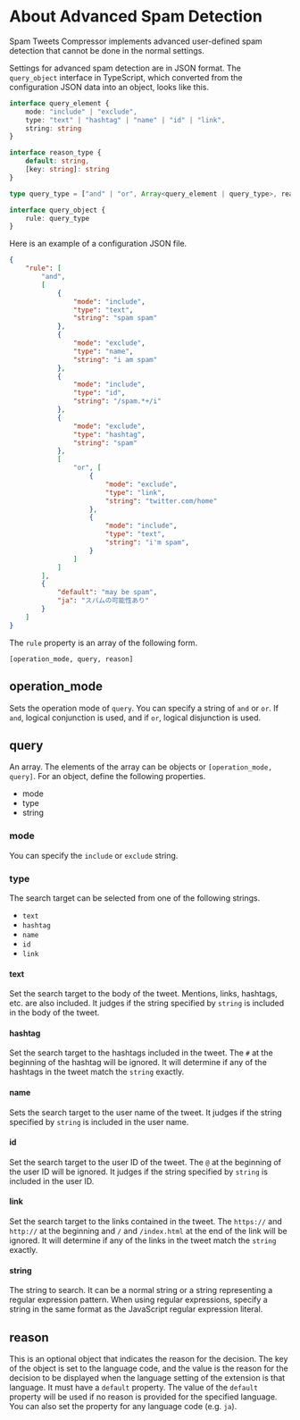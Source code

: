 # About Advanced Spam Detection

Spam Tweets Compressor implements advanced user-defined spam detection that cannot be done in the normal settings.

Settings for advanced spam detection are in JSON format. The ``query_object`` interface in TypeScript, which converted from the configuration JSON data into an object, looks like this.

```typescript
interface query_element {
    mode: "include" | "exclude",
    type: "text" | "hashtag" | "name" | "id" | "link",
    string: string
}

interface reason_type {
    default: string,
    [key: string]: string
}

type query_type = ["and" | "or", Array<query_element | query_type>, reason_type?];

interface query_object {
    rule: query_type
}
```

Here is an example of a configuration JSON file.

```json
{
    "rule": [
        "and",
        [
            {
                "mode": "include",
                "type": "text",
                "string": "spam spam"
            },
            {
                "mode": "exclude",
                "type": "name",
                "string": "i am spam"
            },
            {
                "mode": "include",
                "type": "id",
                "string": "/spam.*+/i"
            },
            {
                "mode": "exclude",
                "type": "hashtag",
                "string": "spam"
            },
            [
                "or", [
                    {
                        "mode": "exclude",
                        "type": "link",
                        "string": "twitter.com/home"
                    },
                    {
                        "mode": "include",
                        "type": "text",
                        "string": "i'm spam",
                    }
                ]
            ]
        ],
        {
            "default": "may be spam",
            "ja": "スパムの可能性あり"
        }
    ]
}
```

The ``rule`` property is an array of the following form.

```
[operation_mode, query, reason]
```

## operation_mode

Sets the operation mode of ``query``. You can specify a string of ``and`` or ``or``. If ``and``, logical conjunction is used, and if ``or``, logical disjunction is used.

## query

An array. The elements of the array can be objects or ``[operation_mode, query]``. For an object, define the following properties.

- mode
- type
- string

### mode

You can specify the ``include`` or ``exclude`` string.

### type

The search target can be selected from one of the following strings.

- ``text``
- ``hashtag``
- ``name``
- ``id``
- ``link``

#### text

Set the search target to the body of the tweet. Mentions, links, hashtags, etc. are also included. It judges if the string specified by ``string`` is included in the body of the tweet.

#### hashtag

Set the search target to the hashtags included in the tweet. The ``#`` at the beginning of the hashtag will be ignored. It will determine if any of the hashtags in the tweet match the ``string`` exactly.

#### name

Sets the search target to the user name of the tweet. It judges if the string specified by ``string`` is included in the user name.

#### id

Set the search target to the user ID of the tweet. The ``@`` at the beginning of the user ID will be ignored. It judges if the string specified by ``string`` is included in the user ID.

#### link

Set the search target to the links contained in the tweet. The ``https://`` and ``http://`` at the beginning and ``/`` and ``/index.html`` at the end of the link will be ignored. It will determine if any of the links in the tweet match the ``string`` exactly.

#### string

The string to search. It can be a normal string or a string representing a regular expression pattern. When using regular expressions, specify a string in the same format as the JavaScript regular expression literal.

## reason

This is an optional object that indicates the reason for the decision. The key of the object is set to the language code, and the value is the reason for the decision to be displayed when the language setting of the extension is that language. It must have a ``default`` property. The value of the ``default`` property will be used if no reason is provided for the specified language. You can also set the property for any language code (e.g. ``ja``).
